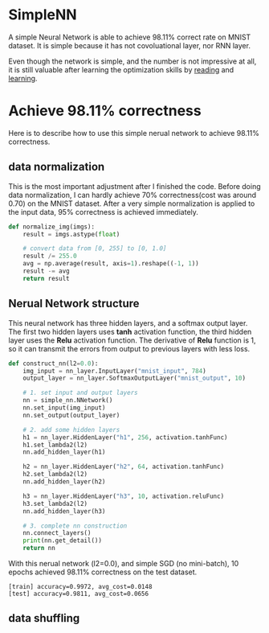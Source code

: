 # SimpleNN
A simple Neural Network is able to achieve 98.11% correct rate on MNIST dataset. It is simple because it has not covoluational layer, nor RNN layer. 

Even though the network is simple, and the number is not impressive at all, it is still valuable after learning the optimization skills by [reading](https://arxiv.org/abs/1206.5533) and [learning](https://www.coursera.org/learn/neural-networks/home/welcome).



# Achieve 98.11% correctness
Here is to describe how to use this simple nerual network to achieve 98.11% correctness.

## data normalization
This is the most important adjustment after I finished the code.
Before doing data normalization, I can hardly achieve 70% correctness(cost was around 0.70) on the MNIST dataset. After a very simple normalization is applied to the input data, 95% correctness is achieved immediately.
```python
def normalize_img(imgs):
    result = imgs.astype(float)

    # convert data from [0, 255] to [0, 1.0]
    result /= 255.0
    avg = np.average(result, axis=1).reshape((-1, 1))
    result -= avg
    return result
```


## Nerual Network structure
This neural network has three hidden layers, and a softmax output layer.
The first two hidden layers uses __tanh__ activation function, the third hidden layer uses the __Relu__ activation function.
The derivative of __Relu__ function is 1, so it can transmit the errors from output to previous layers with less loss.

```python
def construct_nn(l2=0.0):
    img_input = nn_layer.InputLayer("mnist_input", 784)
    output_layer = nn_layer.SoftmaxOutputLayer("mnist_output", 10)

    # 1. set input and output layers
    nn = simple_nn.NNetwork()
    nn.set_input(img_input)
    nn.set_output(output_layer)

    # 2. add some hidden layers
    h1 = nn_layer.HiddenLayer("h1", 256, activation.tanhFunc)
    h1.set_lambda2(l2)
    nn.add_hidden_layer(h1)

    h2 = nn_layer.HiddenLayer("h2", 64, activation.tanhFunc)
    h2.set_lambda2(l2)
    nn.add_hidden_layer(h2)

    h3 = nn_layer.HiddenLayer("h3", 10, activation.reluFunc)
    h3.set_lambda2(l2)
    nn.add_hidden_layer(h3)

    # 3. complete nn construction
    nn.connect_layers()
    print(nn.get_detail())
    return nn
```

With this nerual network (l2=0.0), and simple SGD (no mini-batch), 10 epochs achieved 98.11% correctness on the test dataset.
```console
[train] accuracy=0.9972, avg_cost=0.0148
[test] accuracy=0.9811, avg_cost=0.0656
```

## data shuffling
